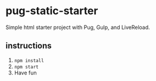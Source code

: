 # pug-static-starter
Simple html starter project with Pug, Gulp, and LiveReload.

## instructions
1. `npm install`
2. `npm start`
3. Have fun
